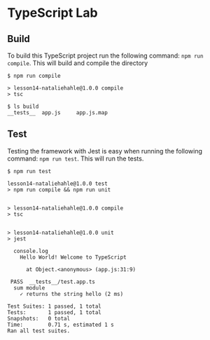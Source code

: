 # TypeScript Lab

## Build

To build this TypeScript project run the following command: `npm run compile`. This will build and compile
the directory

```
$ npm run compile

> lesson14-nataliehahle@1.0.0 compile
> tsc

$ ls build
__tests__  app.js     app.js.map
```

## Test

Testing the framework with Jest is easy when running the following command: `npm run test`. This will run
the tests.

```
$ npm run test

lesson14-nataliehahle@1.0.0 test
> npm run compile && npm run unit


> lesson14-nataliehahle@1.0.0 compile
> tsc


> lesson14-nataliehahle@1.0.0 unit
> jest

  console.log
    Hello World! Welcome to TypeScript

      at Object.<anonymous> (app.js:31:9)

 PASS  __tests__/test.app.ts
  sum module
    ✓ returns the string hello (2 ms)

Test Suites: 1 passed, 1 total
Tests:       1 passed, 1 total
Snapshots:   0 total
Time:        0.71 s, estimated 1 s
Ran all test suites.
```
